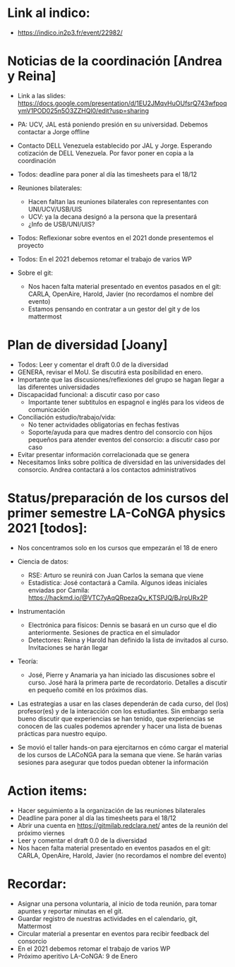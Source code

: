# Link al indico:
  * https://indico.in2p3.fr/event/22982/

# Noticias de la coordinación [Andrea y Reina]
* Link a las slides: https://docs.google.com/presentation/d/1EU2JMqvHuOUfsrQ743wfpoqymV1POD025n5O3ZZHQl0/edit?usp=sharing
* PA: UCV, JAL está poniendo presión en su universidad. Debemos contactar a Jorge offline
* Contacto DELL Venezuela establecido por JAL y Jorge. Esperando cotización de DELL Venezuela. Por favor poner en copia a la coordinación
* Todos: deadline para poner al día las timesheets para el 18/12
* Reuniones bilaterales:
  * Hacen faltan las reuniones bilaterales con representantes con UNI/UCV/USB/UIS
  * UCV: ya la decana designó a la persona que la presentará
  * ¿Info de USB/UNI/UIS?

* Todos: Reflexionar sobre eventos en el 2021 donde presentemos el proyecto
* Todos: En el 2021 debemos retomar el trabajo de varios WP
* Sobre el git:
  * Nos hacen falta material presentado en eventos pasados en el git: CARLA, OpenAire, Harold, Javier (no recordamos el nombre del evento)
  * Estamos pensando en contratar a un gestor del git y de los mattermost

# Plan de diversidad [Joany]
* Todos: Leer y comentar el draft 0.0 de la diversidad
* GENERA, revisar el MoU. Se discutirá esta posibilidad en enero.
* Importante que las discusiones/reflexiones del grupo se hagan llegar a las diferentes universidades
* Discapacidad funcional: a discutir caso por caso
  * Importante tener subtitulos en espagnol e inglés para los videos de comunicación
* Conciliación estudio/trabajo/vida:
  * No tener actıvidades obligatorias en fechas festivas
  * Soporte/ayuda para que madres dentro del consorcio con hijos pequeños para atender eventos del consorcio: a discutir caso por caso
* Evitar presentar información correlacionada que se genera
* Necesitamos links sobre política de diversidad en las universidades del consorcio. Andrea contactará a los contactos administrativos
   
# Status/preparación de los cursos del primer semestre LA-CoNGA physics 2021 [todos]:
* Nos concentramos solo en los cursos que empezarán el 18 de enero
* Ciencia de datos: 
  * RSE: Arturo se reunirá con Juan Carlos la semana que viene
  * Estadística: José contactará a Camila. Algunos ideas iniciales enviadas por Camila: https://hackmd.io/@VTC7yAqQRpezaQv_KTSPJQ/BJrpURx2P

* Instrumentación
  * Electrónica para físicos: Dennis se basará en un curso que el dio anteriormente. Sesiones de practica en el simulador
  * Detectores: Reina y Harold han definido la lista de invitados al curso. Invitaciones se harán llegar

* Teoría:
  * José, Pierre y Anamaria ya han iniciado las discusiones sobre el curso. José hará la primera parte de recordatorio. Detalles a discutir en pequeño comité en los próximos días.

* Las estrategias a usar en las clases dependerán de cada curso, del (los) profesor(es) y de la interacción con los estudiantes. Sin embargo sería bueno discutir que experiencias se han tenido, que experiencias se conocen de las cuales podemos aprender y hacer una lista de buenas prácticas para nuestro equipo.
* Se movió el taller hands-on para ejercitarnos en cómo cargar el material de los cursos de LACoNGA para la semana que viene. Se harán varias sesiones para asegurar que todos puedan obtener la información
 

# Action items:
  * Hacer seguimiento a la organización de las reuniones bilaterales
  * Deadline para poner al día las timesheets para el 18/12
  * Abrir una cuenta en https://gitmilab.redclara.net/ antes de la reunión del próximo viernes
  * Leer y comentar el draft 0.0 de la diversidad
  * Nos hacen falta material presentado en eventos pasados en el git: CARLA, OpenAire, Harold, Javier (no recordamos el nombre del evento)
 
 
# Recordar:
  * Asignar una persona voluntaria, al inicio de toda reunión, para tomar apuntes y reportar minutas en el git.
  * Guardar registro de nuestras actividades en el calendario, git, Mattermost
  * Circular material a presentar en eventos para recibir feedback del consorcio
  * En el 2021 debemos retomar el trabajo de varios WP
  * Próximo aperitivo LA-CoNGA: 9 de Enero
